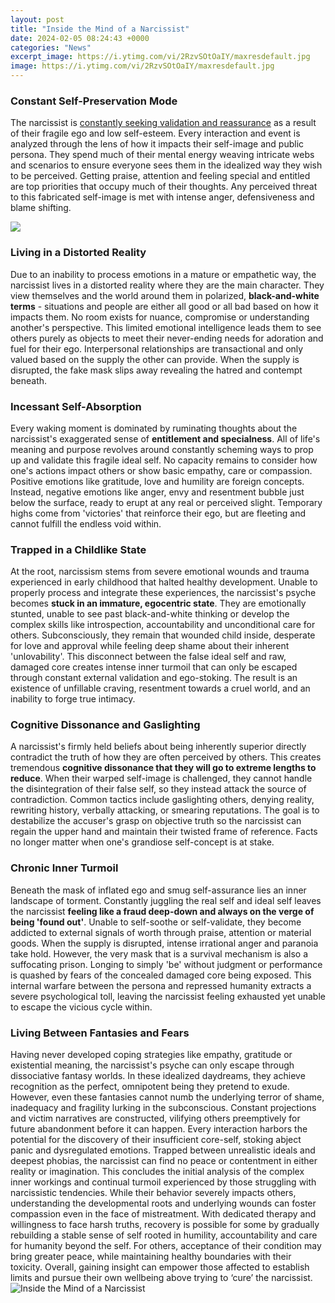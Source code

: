 ```yaml
---
layout: post
title: "Inside the Mind of a Narcissist"
date: 2024-02-05 08:24:43 +0000
categories: "News"
excerpt_image: https://i.ytimg.com/vi/2RzvSOtOaIY/maxresdefault.jpg
image: https://i.ytimg.com/vi/2RzvSOtOaIY/maxresdefault.jpg
---
```


### Constant Self-Preservation Mode 
The narcissist is [constantly seeking validation and reassurance](https://fistore.mysenprints.com/collection/alcocer) as a result of their fragile ego and low self-esteem. Every interaction and event is analyzed through the lens of how it impacts their self-image and public persona. They spend much of their mental energy weaving intricate webs and scenarios to ensure everyone sees them in the idealized way they wish to be perceived. Getting praise, attention and feeling special and entitled are top priorities that occupy much of their thoughts. Any perceived threat to this fabricated self-image is met with intense anger, defensiveness and blame shifting.

![](https://i.thenile.io/r1000/9781502320353.jpg?r=5e283a1488ca3)
### Living in a Distorted Reality
Due to an inability to process emotions in a mature or empathetic way, the narcissist lives in a distorted reality where they are the main character. They view themselves and the world around them in polarized, **black-and-white terms** - situations and people are either all good or all bad based on how it impacts them. No room exists for nuance, compromise or understanding another's perspective. This limited emotional intelligence leads them to see others purely as objects to meet their never-ending needs for adoration and fuel for their ego. Interpersonal relationships are transactional and only valued based on the supply the other can provide. When the supply is disrupted, the fake mask slips away revealing the hatred and contempt beneath. 
### Incessant Self-Absorption
Every waking moment is dominated by ruminating thoughts about the narcissist's exaggerated sense of **entitlement and specialness**. All of life's meaning and purpose revolves around constantly scheming ways to prop up and validate this fragile ideal self. No capacity remains to consider how one's actions impact others or show basic empathy, care or compassion. Positive emotions like gratitude, love and humility are foreign concepts. Instead, negative emotions like anger, envy and resentment bubble just below the surface, ready to erupt at any real or perceived slight. Temporary highs come from 'victories' that reinforce their ego, but are fleeting and cannot fulfill the endless void within.
### Trapped in a Childlike State
At the root, narcissism stems from severe emotional wounds and trauma experienced in early childhood that halted healthy development. Unable to properly process and integrate these experiences, the narcissist's psyche becomes **stuck in an immature, egocentric state**. They are emotionally stunted, unable to see past black-and-white thinking or develop the complex skills like introspection, accountability and unconditional care for others. Subconsciously, they remain that wounded child inside, desperate for love and approval while feeling deep shame about their inherent 'unlovability'. This disconnect between the false ideal self and raw, damaged core creates intense inner turmoil that can only be escaped through constant external validation and ego-stoking. The result is an existence of unfillable craving, resentment towards a cruel world, and an inability to forge true intimacy.
### Cognitive Dissonance and Gaslighting
A narcissist's firmly held beliefs about being inherently superior directly contradict the truth of how they are often perceived by others. This creates tremendous **cognitive dissonance that they will go to extreme lengths to reduce**. When their warped self-image is challenged, they cannot handle the disintegration of their false self, so they instead attack the source of contradiction. Common tactics include gaslighting others, denying reality, rewriting history, verbally attacking, or smearing reputations. The goal is to destabilize the accuser's grasp on objective truth so the narcissist can regain the upper hand and maintain their twisted frame of reference. Facts no longer matter when one's grandiose self-concept is at stake.
### Chronic Inner Turmoil 
Beneath the mask of inflated ego and smug self-assurance lies an inner landscape of torment. Constantly juggling the real self and ideal self leaves the narcissist **feeling like a fraud deep-down and always on the verge of being 'found out'**. Unable to self-soothe or self-validate, they become addicted to external signals of worth through praise, attention or material goods. When the supply is disrupted, intense irrational anger and paranoia take hold. However, the very mask that is a survival mechanism is also a suffocating prison. Longing to simply 'be' without judgment or performance is quashed by fears of the concealed damaged core being exposed. This internal warfare between the persona and repressed humanity extracts a severe psychological toll, leaving the narcissist feeling exhausted yet unable to escape the vicious cycle within.
### Living Between Fantasies and Fears
Having never developed coping strategies like empathy, gratitude or existential meaning, the narcissist's psyche can only escape through dissociative fantasy worlds. In these idealized daydreams, they achieve recognition as the perfect, omnipotent being they pretend to exude. However, even these fantasies cannot numb the underlying terror of shame, inadequacy and fragility lurking in the subconscious. Constant projections and victim narratives are constructed, vilifying others preemptively for future abandonment before it can happen. Every interaction harbors the potential for the discovery of their insufficient core-self, stoking abject panic and dysregulated emotions. Trapped between unrealistic ideals and deepest phobias, the narcissist can find no peace or contentment in either reality or imagination.
This concludes the initial analysis of the complex inner workings and continual turmoil experienced by those struggling with narcissistic tendencies. While their behavior severely impacts others, understanding the developmental roots and underlying wounds can foster compassion even in the face of mistreatment. With dedicated therapy and willingness to face harsh truths, recovery is possible for some by gradually rebuilding a stable sense of self rooted in humility, accountability and care for humanity beyond the self. For others, acceptance of their condition may bring greater peace, while maintaining healthy boundaries with their toxicity. Overall, gaining insight can empower those affected to establish limits and pursue their own wellbeing above trying to ‘cure’ the narcissist.
![Inside the Mind of a Narcissist](https://i.ytimg.com/vi/2RzvSOtOaIY/maxresdefault.jpg)